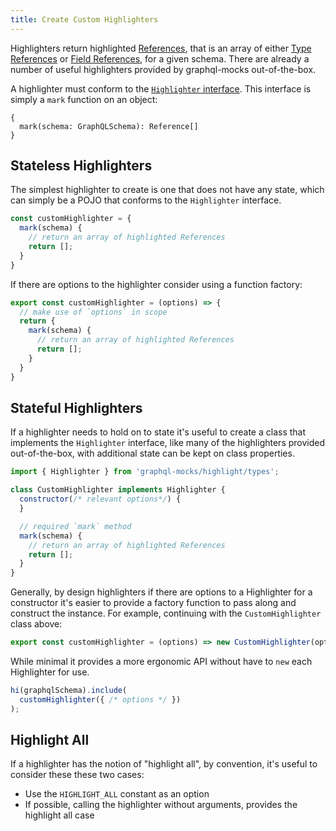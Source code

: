 ```yaml
---
title: Create Custom Highlighters
---
```


Highlighters return highlighted [References](/docs/highlight/introducing-highlight#references), that is an array of either [Type References](pathname:///api/graphql-mocks/modules/highlight.types.html#TypeReference) or [Field References](pathname:///api/graphql-mocks/modules/highlight.types.html#FieldReference), for a given schema. There are already a number of useful highlighters provided by graphql-mocks out-of-the-box.

A highlighter must conform to the [`Highlighter` interface](pathname:///api/graphql-mocks/interfaces/highlight.types.Highlighter.html). This interface is simply a `mark` function on an object:
```
{
  mark(schema: GraphQLSchema): Reference[]
}
```

## Stateless Highlighters

The simplest highlighter to create is one that does not have any state, which can simply be a POJO that conforms to the `Highlighter` interface.

```js
const customHighlighter = {
  mark(schema) {
    // return an array of highlighted References
    return [];
  }
}
```

If there are options to the highlighter consider using a function factory:

```js
export const customHighlighter = (options) => {
  // make use of `options` in scope
  return {
    mark(schema) {
      // return an array of highlighted References
      return [];
    }
  }
}
```

## Stateful Highlighters

If a highlighter needs to hold on to state it's useful to create a class that implements the `Highlighter` interface, like many of the highlighters provided out-of-the-box, with additional state can be kept on class properties.

```js
import { Highlighter } from 'graphql-mocks/highlight/types';

class CustomHighlighter implements Highlighter {
  constructor(/* relevant options*/) {
  }

  // required `mark` method
  mark(schema) {
    // return an array of highlighted References
    return [];
  }
}
```

Generally, by design highlighters if there are options to a Highlighter for a constructor it's easier to provide a factory function to pass along and construct the instance. For example, continuing with the `CustomHighlighter` class above:

```js
export const customHighlighter = (options) => new CustomHighlighter(options);
```

While minimal it provides a more ergonomic API without have to `new` each Highlighter for use.

```js
hi(graphqlSchema).include(
  customHighlighter({ /* options */ })
);
```

## Highlight All

If a highlighter has the notion of "highlight all", by convention, it's useful to consider these these two cases:
* Use the `HIGHLIGHT_ALL` constant as an option
* If possible, calling the highlighter without arguments, provides the highlight all case
